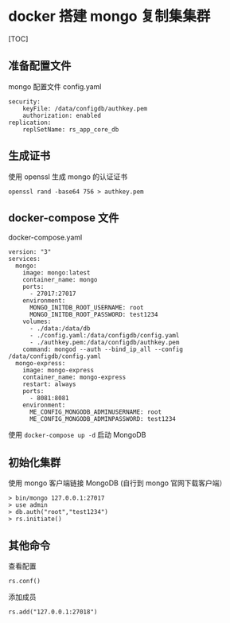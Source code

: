 # docker 搭建 mongo 复制集集群

[TOC]

## 准备配置文件
mongo 配置文件 config.yaml
```
security:
    keyFile: /data/configdb/authkey.pem
    authorization: enabled
replication:
    replSetName: rs_app_core_db
```

## 生成证书
使用 openssl 生成 mongo 的认证证书
```
openssl rand -base64 756 > authkey.pem
```

## docker-compose 文件
docker-compose.yaml
```
version: "3"
services:
  mongo:
    image: mongo:latest
    container_name: mongo
    ports:
      - 27017:27017
    environment:
      MONGO_INITDB_ROOT_USERNAME: root
      MONGO_INITDB_ROOT_PASSWORD: test1234
    volumes:
      - ./data:/data/db
      - ./config.yaml:/data/configdb/config.yaml
      - ./authkey.pem:/data/configdb/authkey.pem
    command: mongod --auth --bind_ip_all --config /data/configdb/config.yaml
  mongo-express:
    image: mongo-express
    container_name: mongo-express
    restart: always
    ports:
      - 8081:8081
    environment:
      ME_CONFIG_MONGODB_ADMINUSERNAME: root
      ME_CONFIG_MONGODB_ADMINPASSWORD: test1234
```

使用 `docker-compose up -d` 启动 MongoDB

## 初始化集群
使用 mongo 客户端链接 MongoDB (自行到 mongo 官网下载客户端）
```
> bin/mongo 127.0.0.1:27017
> use admin
> db.auth("root","test1234")
> rs.initiate()
```

## 其他命令

查看配置
```
rs.conf()
```

添加成员
```
rs.add("127.0.0.1:27018")
```